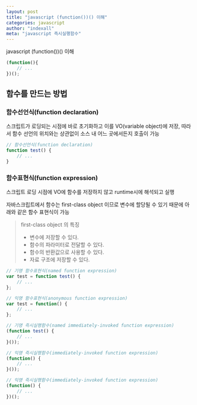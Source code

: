 ```yaml
---
layout: post
title: "javascript (function())() 이해"
categories: javascript
author: "indexall"
meta: "javascript 즉시실행함수"
---
```

javascript (function())() 이해

```javascript
(function(){
    // ...
})();
```

## 함수를 만드는 방법
### 함수선언식(function declaration)
스크립트가 로딩되는 시점에 바로 초기화하고 이를 VO(variable object)에 저장, 따라서 함수 선언의 위치와는 상관없이 소스 내 어느 곳에서든지 호출이 가능

```javascript
// 함수선언식(function declaration)
function test() {  
    // ...
}
```

### 함수표현식(function expression)
스크립트 로딩 시점에 VO에 함수를 저장하지 않고 runtime시에 해석되고 실행

자바스크립트에서 함수는 first-class object 이므로 변수에 할당될 수 있기 때문에 아래와 같은 함수 표현식이 가능

> first-class object 의 특징
> - 변수에 저장할 수 있다.
> - 함수의 파라미터로 전달할 수 있다.
> - 함수의 반환값으로 사용할 수 있다.
> - 자료 구조에 저장할 수 있다.


```javascript
// 기명 함수표현식(named function expression) 
var test = function test() {  
    // ...
}; 

// 익명 함수표현식(anonymous function expression)
var test = function() {  
    // ...
};

// 기명 즉시실행함수(named immediately-invoked function expression)
(function test() {
    // ...
}());

// 익명 즉시실행함수(immediately-invoked function expression)
(function() {
    // ...
}());

// 익명 즉시실행함수(immediately-invoked function expression)
(function() {
    // ...
})();
```
